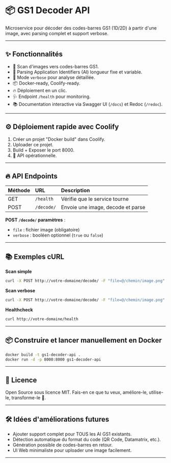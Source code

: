 # 📦 GS1 Decoder API

Microservice pour décoder des codes-barres GS1 (1D/2D) à partir d'une image, avec parsing complet et support verbose.

---

## ✨ Fonctionnalités

- 🔎 Scan d'images vers codes-barres GS1.
- 🧩 Parsing Application Identifiers (AI) longueur fixe et variable.
- 📜 Mode `verbose` pour analyse détaillée.
- 📦 Docker-ready, Coolify-ready.
- 🔥 Déploiement en un clic.
- 🩺 Endpoint `/health` pour monitoring.
- 📚 Documentation interactive via Swagger UI (`/docs`) et Redoc (`/redoc`).

---

## ⚙️ Déploiement rapide avec Coolify

1. Créer un projet "Docker build" dans Coolify.
2. Uploader ce projet.
3. Build + Exposer le port 8000.
4. 🎉 API opérationnelle.

---

## 🔥 API Endpoints

| Méthode | URL          | Description                  |
|:--------|:-------------|:------------------------------|
| GET     | `/health`    | Vérifie que le service tourne |
| POST    | `/decode/`   | Envoie une image, decode et parse |

**POST `/decode/` paramètres** :
- `file` : fichier image (obligatoire)
- `verbose` : booléen optionnel (`true` ou `false`)

---

## 📚 Exemples cURL

**Scan simple**
```bash
curl -X POST http://votre-domaine/decode/ -F "file=@/chemin/image.png" -F "verbose=false"
```

**Scan verbose**
```bash
curl -X POST http://votre-domaine/decode/ -F "file=@/chemin/image.png" -F "verbose=true"
```

**Healthcheck**
```bash
curl http://votre-domaine/health
```

---

## 📦 Construire et lancer manuellement en Docker

```bash
docker build -t gs1-decoder-api .
docker run -d -p 8000:8000 gs1-decoder-api
```

---

## 📄 Licence

Open Source sous licence MIT.
Fais-en ce que tu veux, améliore-le, utilise-le, transforme-le 🚀.

---

## 🛠 Idées d'améliorations futures

- Ajouter support complet pour TOUS les AI GS1 existants.
- Détection automatique du format du code (QR Code, Datamatrix, etc.).
- Génération possible de codes-barres en retour.
- UI Web minimaliste pour uploader une image facilement.

---
